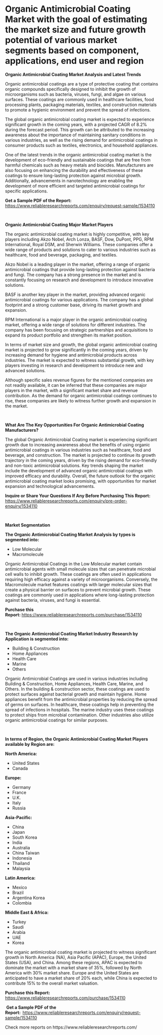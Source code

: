 <p><h1>Organic Antimicrobial Coating Market with the goal of estimating the market size and future growth potential of various market segments based on component, applications, end user and region</h1></p><p><strong>Organic Antimicrobial Coating Market Analysis and Latest Trends</strong></p>
<p><p>Organic antimicrobial coatings are a type of protective coating that contains organic compounds specifically designed to inhibit the growth of microorganisms such as bacteria, viruses, fungi, and algae on various surfaces. These coatings are commonly used in healthcare facilities, food processing plants, packaging materials, textiles, and construction materials to promote a hygienic environment and prevent the spread of infections.</p><p>The global organic antimicrobial coating market is expected to experience significant growth in the coming years, with a projected CAGR of 8.2% during the forecast period. This growth can be attributed to the increasing awareness about the importance of maintaining sanitary conditions in various industries, as well as the rising demand for antimicrobial coatings in consumer products such as textiles, electronics, and household appliances.</p><p>One of the latest trends in the organic antimicrobial coating market is the development of eco-friendly and sustainable coatings that are free from harmful chemicals such as heavy metals and biocides. Manufacturers are also focusing on enhancing the durability and effectiveness of these coatings to ensure long-lasting protection against microbial growth. Additionally, advancements in nanotechnology are enabling the development of more efficient and targeted antimicrobial coatings for specific applications.</p></p>
<p><strong>Get a Sample PDF of the Report:&nbsp;</strong> <a href="https://www.reliableresearchreports.com/enquiry/request-sample/1534110">https://www.reliableresearchreports.com/enquiry/request-sample/1534110</a></p>
<p>&nbsp;</p>
<p><strong>Organic Antimicrobial Coating Major Market Players</strong></p>
<p><p>The organic antimicrobial coating market is highly competitive, with key players including Akzo Nobel, Arch Lonza, BASF, Dow, DuPont, PPG, RPM International, Royal DSM, and Sherwin Williams. These companies offer a wide range of products and solutions to cater to various industries such as healthcare, food and beverage, packaging, and textiles.</p><p>Akzo Nobel is a leading player in the market, offering a range of organic antimicrobial coatings that provide long-lasting protection against bacteria and fungi. The company has a strong presence in the market and is constantly focusing on research and development to introduce innovative solutions.</p><p>BASF is another key player in the market, providing advanced organic antimicrobial coatings for various applications. The company has a global footprint and a strong customer base, driving its market growth and expansion.</p><p>RPM International is a major player in the organic antimicrobial coating market, offering a wide range of solutions for different industries. The company has been focusing on strategic partnerships and acquisitions to expand its product portfolio and strengthen its market position.</p><p>In terms of market size and growth, the global organic antimicrobial coating market is projected to grow significantly in the coming years, driven by increasing demand for hygiene and antimicrobial products across industries. The market is expected to witness substantial growth, with key players investing in research and development to introduce new and advanced solutions.</p><p>Although specific sales revenue figures for the mentioned companies are not readily available, it can be inferred that these companies are major players in the market, with a significant market share and revenue contribution. As the demand for organic antimicrobial coatings continues to rise, these companies are likely to witness further growth and expansion in the market.</p></p>
<p>&nbsp;</p>
<p><strong>What Are The Key Opportunities For Organic Antimicrobial Coating Manufacturers?</strong></p>
<p><p>The global Organic Antimicrobial Coating market is experiencing significant growth due to increasing awareness about the benefits of using organic antimicrobial coatings in various industries such as healthcare, food and beverage, and construction. The market is projected to continue its growth trajectory in the coming years, driven by the rising demand for eco-friendly and non-toxic antimicrobial solutions. Key trends shaping the market include the development of advanced organic antimicrobial coatings with improved efficacy and durability. Overall, the future outlook for the organic antimicrobial coating market looks promising, with opportunities for market expansion and technological advancements.</p></p>
<p><strong>Inquire or Share Your Questions If Any Before Purchasing This Report:</strong> <a href="https://www.reliableresearchreports.com/enquiry/pre-order-enquiry/1534110">https://www.reliableresearchreports.com/enquiry/pre-order-enquiry/1534110</a></p>
<p>&nbsp;</p>
<p><strong>Market Segmentation</strong></p>
<p><strong>The Organic Antimicrobial Coating Market Analysis by types is segmented into:</strong></p>
<p><ul><li>Low Molecular</li><li>Macromolecule</li></ul></p>
<p><p>Organic Antimicrobial Coatings in the Low Molecular market contain antimicrobial agents with small molecule sizes that can penetrate microbial cell walls to inhibit growth. These coatings are often used in applications requiring high efficacy against a variety of microorganisms. Conversely, the Macromolecule market features coatings with larger molecular sizes that create a physical barrier on surfaces to prevent microbial growth. These coatings are commonly used in applications where long-lasting protection against bacteria, viruses, and fungi is essential.</p></p>
<p><strong>Purchase this Report:&nbsp;</strong><a href="https://www.reliableresearchreports.com/purchase/1534110">https://www.reliableresearchreports.com/purchase/1534110</a></p>
<p>&nbsp;</p>
<p><strong>The Organic Antimicrobial Coating Market Industry Research by Application is segmented into:</strong></p>
<p><ul><li>Building & Construction</li><li>Home Appliances</li><li>Health Care</li><li>Marine</li><li>Others</li></ul></p>
<p><p>Organic Antimicrobial Coatings are used in various industries including Building & Construction, Home Appliances, Health Care, Marine, and Others. In the building & construction sector, these coatings are used to protect surfaces against bacterial growth and maintain hygiene. Home appliances benefit from the antimicrobial properties by reducing the spread of germs on surfaces. In healthcare, these coatings help in preventing the spread of infections in hospitals. The marine industry uses these coatings to protect ships from microbial contamination. Other industries also utilize organic antimicrobial coatings for similar purposes.</p></p>
<p>&nbsp;</p>
<p><strong>In terms of Region, the Organic Antimicrobial Coating Market Players available by Region are:</strong></p>
<p>
    <p> <strong> North America: </strong>
        <ul>
            <li>United States</li>
            <li>Canada</li>
        </ul>
        </p> 
    <p> <strong> Europe: </strong>
        <ul>
            <li>Germany</li>
            <li>France</li>
            <li>U.K.</li>
            <li>Italy</li>
            <li>Russia</li>
        </ul>
        </p> 
    <p> <strong> Asia-Pacific: </strong>
        <ul>
            <li>China</li>
            <li>Japan</li>
            <li>South Korea</li>
            <li>India</li>
            <li>Australia</li>
            <li>China Taiwan</li>
            <li>Indonesia</li>
            <li>Thailand</li>
            <li>Malaysia</li>
        </ul>
        </p> 
    <p> <strong> Latin America: </strong>
        <ul>
            <li>Mexico</li>
            <li>Brazil</li>
            <li>Argentina Korea</li>
            <li>Colombia</li>
        </ul>
        </p> 
    <p> <strong> Middle East & Africa: </strong>
        <ul>
            <li>Turkey</li>
            <li>Saudi</li>
            <li>Arabia</li>
            <li>UAE</li>
            <li>Korea</li>
        </ul>
    </p>
    </p>
<p><p>The organic antimicrobial coating market is projected to witness significant growth in North America (NA), Asia Pacific (APAC), Europe, the United States (USA), and China. Among these regions, APAC is expected to dominate the market with a market share of 35%, followed by North America with 30% market share. Europe and the United States are anticipated to have a market share of 20% each, while China is expected to contribute 15% to the overall market valuation.</p></p>
<p><strong>Purchase this Report: </strong><a href="https://www.reliableresearchreports.com/purchase/1534110">https://www.reliableresearchreports.com/purchase/1534110</a></p>
<p>&nbsp;<strong>Get a Sample PDF of the Report:&nbsp;&nbsp;</strong><a href="https://www.reliableresearchreports.com/enquiry/request-sample/1534110">https://www.reliableresearchreports.com/enquiry/request-sample/1534110</a></p>
<p><strong></strong></p>
<p>Check more reports on https://www.reliableresearchreports.com/</p>